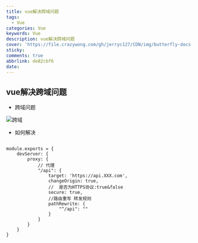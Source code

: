 ```yaml
---
title: vue解决跨域问题
tags:
  - Vue
categories: Vue
keywords: Vue
description: vue解决跨域问题
cover: 'https://file.crazywong.com/gh/jerryc127/CDN/img/butterfly-docs-01-cover.png'
sticky: 
comments: true
abbrlink: de82cbf6
date:
---
```




## vue解决跨域问题


* 跨域问题

![跨域](20210928173041.png)



* 如何解决

```

module.exports = {
	devServer: {
		proxy: {
			// 代理
			"/api": {
				target: 'https://api.XXX.com',
				changeOrigin: true,
				//  是否为HTTPS协议:true&false
				secure: true,
				//路由重写 转发规则
				pathRewrite: {
					"^/api": ""
				}
			}
		}
	}
}

```